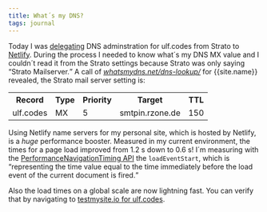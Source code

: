 ```yaml
---
title: What´s my DNS?
tags: journal
---
```

Today I was [delegating](https://docs.netlify.com/domains-https/netlify-dns/delegate-to-netlify/) DNS adminstration for ulf.codes from Strato to [Netlify](https://www.netlify.com). During the process I needed to know what´s my DNS MX value and I couldn´t read it from the Strato settings because Strato was only saying <q>Strato Mailserver.</q>
A call of [<cite>whatsmydns.net/dns-lookup/</cite>](https://www.whatsmydns.net/dns-lookup/) for {{site.name}} revealed, the Strato mail server setting is:

<table>
<tr><th>Record</th><th>Type</th><th>Priority</th><th>Target</th><th>TTL</th></tr>
<tr><td>ulf.codes</td><td>MX</td><td>5</td><td>smtpin.rzone.de</td><td>150</td></tr>
</table>

Using Netlify name servers for my personal site, which is hosted by Netlify, is a *huge* performance booster. Measured in my current environment, the times for a page load improved from 1.2 s down to 0.6 s! I´m measuring with the [PerformanceNavigationTiming API](https://developer.mozilla.org/en-US/docs/Web/API/PerformanceNavigationTiming) the `loadEventStart`, which is <q>representing the time value equal to the time immediately before the load event of the current document is fired.</q>

Also the load times on a global scale are now lightning fast. You can verify that by navigating to [testmysite.io for ulf.codes](https://testmysite.io/637a79d4ccca0b63641bb7ed/ulf.codes).


